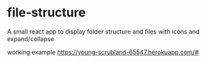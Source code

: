# file-structure
A small react app to display folder structure and files with icons and expand/collapse

working example
https://young-scrubland-65547.herokuapp.com/#